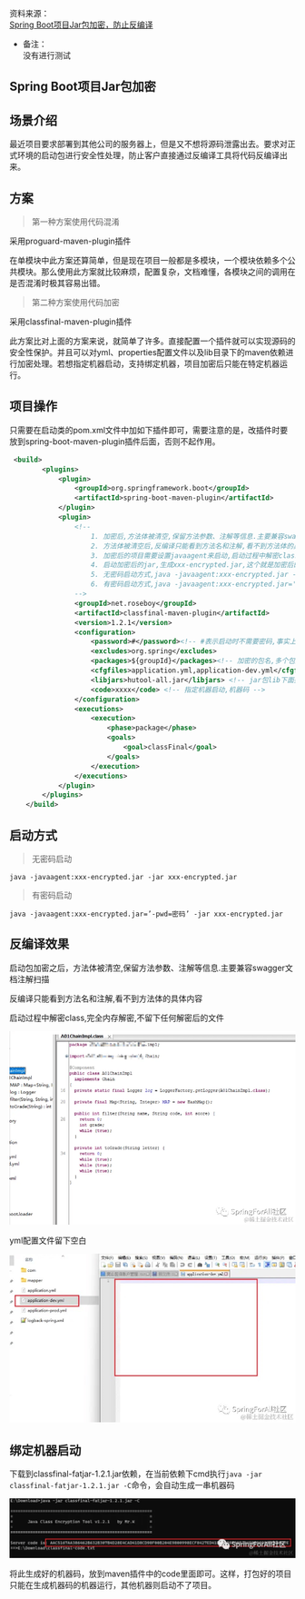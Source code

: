 资料来源：<br/>
[Spring Boot项目Jar包加密，防止反编译](https://mp.weixin.qq.com/s/HWO0263J3p097Odr63s9zA)

- 备注：<br/>
没有进行测试



## Spring Boot项目Jar包加密

## 场景介绍

最近项目要求部署到其他公司的服务器上，但是又不想将源码泄露出去。要求对正式环境的启动包进行安全性处理，防止客户直接通过反编译工具将代码反编译出来。

## 方案

> 第一种方案使用代码混淆

采用proguard-maven-plugin插件

在单模块中此方案还算简单，但是现在项目一般都是多模块，一个模块依赖多个公共模块。那么使用此方案就比较麻烦，配置复杂，文档难懂，各模块之间的调用在是否混淆时极其容易出错。

> 第二种方案使用代码加密

采用classfinal-maven-plugin插件

此方案比对上面的方案来说，就简单了许多。直接配置一个插件就可以实现源码的安全性保护。并且可以对yml、properties配置文件以及lib目录下的maven依赖进行加密处理。若想指定机器启动，支持绑定机器，项目加密后只能在特定机器运行。

## 项目操作

只需要在启动类的pom.xml文件中加如下插件即可，需要注意的是，改插件时要放到spring-boot-maven-plugin插件后面，否则不起作用。

```xml
 <build>
        <plugins>
            <plugin>
                <groupId>org.springframework.boot</groupId>
                <artifactId>spring-boot-maven-plugin</artifactId>
            </plugin>
            <plugin>
                <!--
                    1. 加密后,方法体被清空,保留方法参数、注解等信息.主要兼容swagger文档注解扫描
                    2. 方法体被清空后,反编译只能看到方法名和注解,看不到方法体的具体内容
                    3. 加密后的项目需要设置javaagent来启动,启动过程中解密class,完全内存解密,不留下任何解密后的文件
                    4. 启动加密后的jar,生成xxx-encrypted.jar,这个就是加密后的jar文件,加密后不可直接执行
                    5. 无密码启动方式,java -javaagent:xxx-encrypted.jar -jar xxx-encrypted.jar
                    6. 有密码启动方式,java -javaagent:xxx-encrypted.jar='-pwd= 密码' -jar xxx-encrypted.jar
                -->
                <groupId>net.roseboy</groupId>
                <artifactId>classfinal-maven-plugin</artifactId>
                <version>1.2.1</version>
                <configuration>
                    <password>#</password><!-- #表示启动时不需要密码,事实上对于代码混淆来说,这个密码没什么用,它只是一个启动密码 -->
                    <excludes>org.spring</excludes>
                    <packages>${groupId}</packages><!-- 加密的包名,多个包用逗号分开 -->
                    <cfgfiles>application.yml,application-dev.yml</cfgfiles><!-- 加密的配置文件,多个包用逗号分开 -->
                    <libjars>hutool-all.jar</libjars> <!-- jar包lib下面要加密的jar依赖文件,多个包用逗号分开 -->
                    <code>xxxx</code> <!-- 指定机器启动,机器码 -->
                </configuration>
                <executions>
                    <execution>
                        <phase>package</phase>
                        <goals>
                            <goal>classFinal</goal>
                        </goals>
                    </execution>
                </executions>
            </plugin>
        </plugins>
    </build>
```

## 启动方式

> 无密码启动

```
java -javaagent:xxx-encrypted.jar -jar xxx-encrypted.jar
```



> 有密码启动

```
java -javaagent:xxx-encrypted.jar=’-pwd=密码’ -jar xxx-encrypted.jar
```

## 反编译效果

启动包加密之后，方法体被清空,保留方法参数、注解等信息.主要兼容swagger文档注解扫描

反编译只能看到方法名和注解,看不到方法体的具体内容

启动过程中解密class,完全内存解密,不留下任何解密后的文件

![图片](img/dsfadawe.png)



yml配置文件留下空白

![image-20231110124930535](img/image-20231110124930535.png)

## 绑定机器启动

下载到classfinal-fatjar-1.2.1.jar依赖，在当前依赖下cmd执行`java -jar classfinal-fatjar-1.2.1.jar -C`命令，会自动生成一串机器码

![wdefrgthyjukjilop](img/wdefrgthyjukjilop.png)

将此生成好的机器码，放到maven插件中的code里面即可。这样，打包好的项目只能在生成机器码的机器运行，其他机器则启动不了项目。